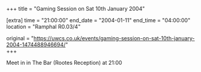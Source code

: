 +++
title = "Gaming Session on Sat 10th January 2004"

[extra]
time = "21:00:00"
end_date = "2004-01-11"
end_time = "04:00:00"
location = "Ramphal R0.03/4"

original = "https://uwcs.co.uk/events/gaming-session-on-sat-10th-january-2004-1474488946694/"    
+++

Meet in in The Bar (Rootes Reception) at 21:00

